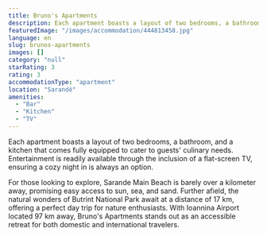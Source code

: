 ```yaml
---
title: Bruno's Apartments
description: Each apartment boasts a layout of two bedrooms, a bathroom, and a kitchen that comes fully equipped to cater to guests' culinary needs. Entertainment is readily
featuredImage: "/images/accommodation/444813458.jpg"
language: en
slug: brunos-apartments
images: []
category: "null"
starRating: 3
rating: 3
accommodationType: "apartment"
location: "Sarandë"
amenities:
  - "Bar"
  - "Kitchen"
  - "TV"
---
```


Each apartment boasts a layout of two bedrooms, a bathroom, and a kitchen that comes fully equipped to cater to guests' culinary needs. Entertainment is readily available through the inclusion of a flat-screen TV, ensuring a cozy night in is always an option.

For those looking to explore, Sarande Main Beach is barely over a kilometer away, promising easy access to sun, sea, and sand. Further afield, the natural wonders of Butrint National Park await at a distance of 17 km, offering a perfect day trip for nature enthusiasts. With Ioannina Airport located 97 km away, Bruno's Apartments stands out as an accessible retreat for both domestic and international travelers.

